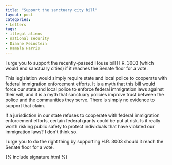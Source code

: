 ```yaml
---
title: "Support the sanctuary city bill"
layout: post
categories:
- Letters
tags:
- illegal aliens
- national security
- Dianne Feinstein
- Kamala Harris
---
```


I urge you to support the recently-passed House bill H.R. 3003 (which would end sanctuary cities) if it reaches the Senate floor for a vote.

This legislation would simply require state and local police to cooperate with federal immigration enforcement efforts. It is a myth that this bill would force our state and local police to enforce federal immigration laws against their will, and it is a myth that sanctuary policies improve trust between the police and the communities they serve. There is simply no evidence to support that claim.

If a jurisdiction in our state refuses to cooperate with federal immigration enforcement efforts, certain federal grants could be put at risk. Is it really worth risking public safety to protect individuals that have violated our immigration laws? I don't think so.

I urge you to do the right thing by supporting H.R. 3003 should it reach the Senate floor for a vote.

{% include signature.html %}
